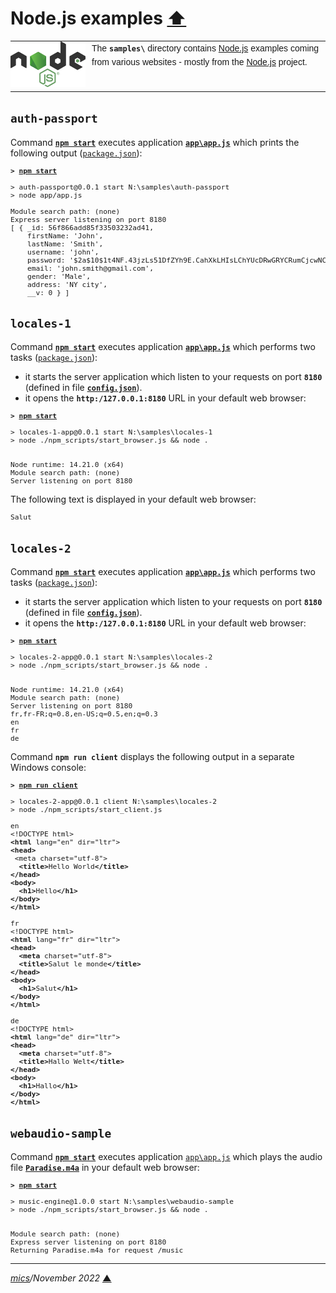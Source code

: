 # <span id="top">Node.js examples</span> <span style="size:30%;"><a href="../README.md">⬆</a></span>

<table style="font-family:Helvetica,Arial;font-size:14px;line-height:1.6;">
  <tr>
  <td style="border:0;padding:0 10px 0 0;min-width:120px;"><a href="https://nodejs.org/" rel="external"><img src="../docs/images/nodejs.svg" width="120" alt="Node.js project"/></a></td>
  <td style="border:0;padding:0;vertical-align:text-top;">The <strong><code>samples\</code></strong> directory contains <a href="https://nodejs.org/" rel="external" title="Node.js">Node.js</a> examples coming from various websites - mostly from the <a href="https://nodejs.org/" rel="external" title="Node.js">Node.js</a> project.</td>
  </tr>
</table>

## <span id="auth-passport">`auth-passport`</span>

Command [**`npm start`**](https://docs.npmjs.com/cli/v6/commands/npm-start) executes application [**`app\app.js`**](./auth-passport/app/app.js) which prints the following output ([`package.json`](./auth-passort/package.json)):

<pre style="font-size:80%;">
<b>&gt; <a href="https://docs.npmjs.com/cli/v6/commands/npm-start">npm start</a></b>

> auth-passport@0.0.1 start N:\samples\auth-passport
> node app/app.js

Module search path: (none)
Express server listening on port 8180
[ { _id: 56f866add85f33503232ad41,
    firstName: 'John',
    lastName: 'Smith',
    username: 'john',
    password: '$2a$10$1t4NF.43jzLs51DfZYh9E.CahXkLHIsLChYUcDRwGRYCRumCjcwNC',
    email: 'john.smith@gmail.com',
    gender: 'Male',
    address: 'NY city',
    __v: 0 } ]
</pre>


## <span id="locales_1">`locales-1`</span>

Command [**`npm start`**](https://docs.npmjs.com/cli/v6/commands/npm-start) executes application [**`app\app.js`**](./locales-1/app/app.js) which performs two tasks ([`package.json`](./locales-1/package.json)):

- it starts the server application which listen to your requests on port **`8180`** (defined in file [**`config.json`**](./locales-1/config_TEMPLATE.json)).
- it opens the **`http:/127.0.0.1:8180`** URL in your default web browser:

<pre style="font-size:80%;">
<b>&gt; <a href="https://docs.npmjs.com/cli-documentation/start.html">npm start</a></b>

> locales-1-app@0.0.1 start N:\samples\locales-1
> node ./npm_scripts/start_browser.js && node .


Node runtime: 14.21.0 (x64)
Module search path: (none)
Server listening on port 8180
</pre>

The following text is displayed in your default web browser:

<pre style="font-size:80%;">
Salut
</pre>


## <span id="locales_2">`locales-2`</span>

Command [**`npm start`**](https://docs.npmjs.com/cli/v6/commands/npm-start) executes application  [**`app\app.js`**](./locales-2/app/app.js) which performs two tasks ([`package.json`](./locales-2/package.json)):

- it starts the server application which listen to your requests on port **`8180`** (defined in file [**`config.json`**](./locales-2/config_TEMPLATE.json)).
- it opens the **`http:/127.0.0.1:8180`** URL in your default web browser:

<pre style="font-size:80%;">
<b>&gt; <a href="https://docs.npmjs.com/cli-documentation/start.html">npm start</a></b>

> locales-2-app@0.0.1 start N:\samples\locales-2
> node ./npm_scripts/start_browser.js && node .


Node runtime: 14.21.0 (x64)
Module search path: (none)
Server listening on port 8180
fr,fr-FR;q=0.8,en-US;q=0.5,en;q=0.3
en
fr
de
</pre>

Command **`npm run client`** displays the following output in a separate Windows console:

<pre style="font-size:80%;">
<b>&gt; <a href="https://docs.npmjs.com/cli-documentation/start.html">npm run client</a></b>
&nbsp;
> locales-2-app@0.0.1 client N:\samples\locales-2
> node ./npm_scripts/start_client.js
&nbsp;
en
&lt;!DOCTYPE html&gt;
<b>&lt;html</b> lang="en" dir="ltr"&gt;
<b>&lt;head&gt;</b>
 &lt;meta charset="utf-8">
  <b>&lt;title&gt;</b>Hello World<b>&lt;/title&gt;</b>
<b>&lt;/head&gt;</b>
<b>&lt;body&gt;</b>
  <b>&lt;h1&gt;</b>Hello<b>&lt;/h1&gt;</b>
<b>&lt;/body&gt;</b>
<b>&lt;/html&gt;</b>  
&nbsp;
fr 
&lt;!DOCTYPE html&gt;
<b>&lt;html</b> lang="fr" dir="ltr"&gt;
<b>&lt;head&gt;</b>
  <b>&lt;meta</b> charset="utf-8"&gt;
  <b>&lt;title&gt;</b>Salut le monde<b>&lt;/title&gt;</b>
<b>&lt;/head&gt;</b>
<b>&lt;body&gt;</b>
  <b>&lt;h1&gt;</b>Salut<b>&lt;/h1&gt;</b>
<b>&lt;/body&gt;</b>
<b>&lt;/html&gt;</b>
&nbsp;
de
&lt;!DOCTYPE html&gt;
<b>&lt;html</b> lang="de" dir="ltr"&gt;
<b>&lt;head&gt;</b>
  <b>&lt;meta</b> charset="utf-8"&gt;
  <b>&lt;title&gt;</b>Hallo Welt<b>&lt;/title&gt;</b>
<b>&lt;/head&gt;</b>
<b>&lt;body&gt;</b>
  <b>&lt;h1&gt;</b>Hallo<b>&lt;/h1&gt;</b>
<b>&lt;/body&gt;</b>
<b>&lt;/html></b>
</pre>


## <span id="webaudio">`webaudio-sample`</span>

Command [**`npm start`**][npm_start] executes application [`app\app.js`](./webaudio-sample/app/app.js) which plays the audio file [**`Paradise.m4a`**](./webaudio-sample/app/Paradise.m4a) in your default web browser:

<pre style="font-size:80%;">
<b>&gt; <a href="https://docs.npmjs.com/cli/v6/commands/npm-start">npm start</a></b>

> music-engine@1.0.0 start N:\samples\webaudio-sample
> node ./npm_scripts/start_browser.js && node .
&nbsp;
&nbsp;
Module search path: (none)
Express server listening on port 8180
Returning Paradise.m4a for request /music
</pre>

***

*[mics](https://lampwww.epfl.ch/~michelou/)/November 2022* [**&#9650;**](#top)
<span id="bottom">&nbsp;</span>

<!-- link refs -->

[npm_start]: https://docs.npmjs.com/cli/v6/commands/npm-start
